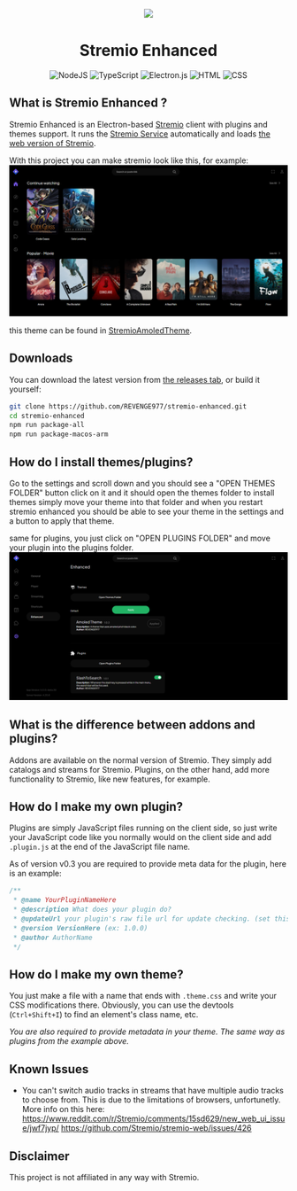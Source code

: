 <p align="center">
	<a href="https://stremio.com/">
		<img src="https://github.com/REVENGE977/stremio-enhanced/raw/main/images/icon.ico">
	</a>
	<h1 align="center">Stremio Enhanced</h1>

<div style="text-align: center;">

![NodeJS](https://img.shields.io/badge/Node.js-43853D?style=for-the-badge&logo=node.js&logoColor=white) ![TypeScript](https://img.shields.io/badge/TypeScript-007ACC?style=for-the-badge&logo=typescript&logoColor=white) ![Electron.js](https://img.shields.io/badge/Electron-191970?style=for-the-badge&logo=Electron&logoColor=white) ![HTML](https://img.shields.io/badge/HTML-239120?style=for-the-badge&logo=html5&logoColor=white) ![CSS](https://img.shields.io/badge/CSS-239120?&style=for-the-badge&logo=css3&logoColor=white)
</div>

</p>

## What is Stremio Enhanced ?
Stremio Enhanced is an Electron-based [Stremio](https://www.stremio.com/) client with plugins and themes support. It runs the [Stremio Service](https://github.com/Stremio/stremio-service) automatically and loads [the web version of Stremio](https://app.strem.io/shell-v4.4/).


With this project you can make stremio look like this, for example:
![screenshot](https://github.com/REVENGE977/stremio-enhanced/raw/main/images/amoled_screenshot.png)

this theme can be found in [StremioAmoledTheme](https://github.com/REVENGE977/StremioAmoledTheme).
## Downloads
You can download the latest version from [the releases tab](https://github.com/REVENGE977/stremio-enhanced/releases), or build it yourself:
```sh
git clone https://github.com/REVENGE977/stremio-enhanced.git
cd stremio-enhanced
npm run package-all
npm run package-macos-arm
```

## How do I install themes/plugins?
Go to the settings and scroll down and you should see a "OPEN THEMES FOLDER" button
click on it and it should open the themes folder to install themes simply move your theme into that folder
and when you restart stremio enhanced you should be able to see your theme in the settings and a button to apply that theme.

same for plugins, you just click on "OPEN PLUGINS FOLDER" and move your plugin into the plugins folder.
![settings_screenshot](https://github.com/REVENGE977/stremio-enhanced/raw/main/images/settings_screenshot.png)

## What is the difference between addons and plugins?
Addons are available on the normal version of Stremio. They simply add catalogs and streams for Stremio. Plugins, on the other hand, add more functionality to Stremio, like new features, for example.


## How do I make my own plugin?
Plugins are simply JavaScript files running on the client side, so just write your JavaScript code like you normally would on the client side and add `.plugin.js` at the end of the JavaScript file name.

As of version v0.3 you are required to provide meta data for the plugin, here is an example:
```js
/**
 * @name YourPluginNameHere
 * @description What does your plugin do?
 * @updateUrl your plugin's raw file url for update checking. (set this to none if you don't want to provide one)
 * @version VersionHere (ex: 1.0.0)
 * @author AuthorName
 */
```
## How do I make my own theme?
You just make a file with a name that ends with `.theme.css` and write your CSS modifications there. Obviously, you can use the devtools (`Ctrl+Shift+I`) to find an element's class name, etc.

*You are also required to provide metadata in your theme. The same way as plugins from the example above.*

## Known Issues
- You can't switch audio tracks in streams that have multiple audio tracks to choose from. This is due to the limitations of browsers, unfortunetly. More info on this here: https://www.reddit.com/r/Stremio/comments/15sd629/new_web_ui_issue/jwf7jyp/ https://github.com/Stremio/stremio-web/issues/426

## Disclaimer
This project is not affiliated in any way with Stremio.